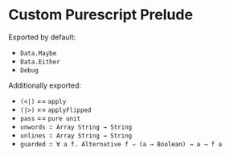 # Custom Purescript Prelude

Exported by default:

- `Data.Maybe`
- `Data.Either`
- `Debug`

Additionally exported:

- `(<|)` == `apply`
- `(|>)` == `applyFlipped`
- `pass` == `pure unit`
- `unwords ∷ Array String → String`
- `unlines ∷ Array String → String`
- `guarded ∷ ∀ a f. Alternative f ⇒ (a → Boolean) → a → f a`
